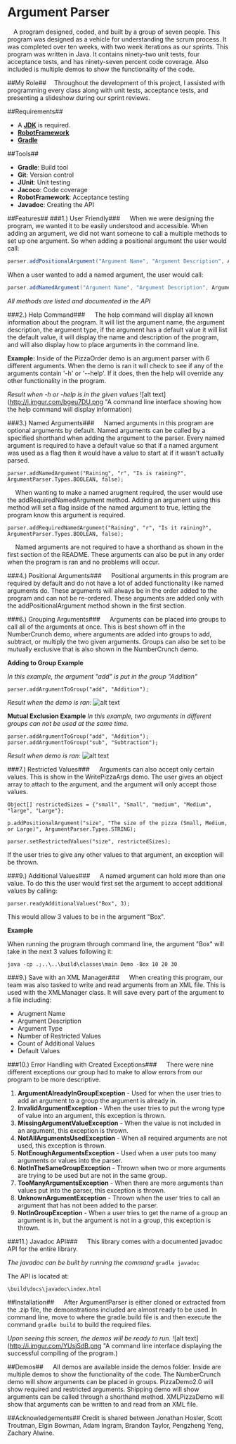 Argument Parser
===========
&emsp;A program designed, coded, and built by a group of seven people.
 This program was designed as a vehicle for understanding the scrum process.
It was completed over ten weeks, with two week iterations as our sprints.
This program was written in Java. It contains ninety-two unit tests, four acceptance
tests, and has ninety-seven percent code coverage. Also included is multiple
demos to show the functionality of the code.

##My Role##
&emsp;Throughout the development of this project, I assisted with programming every class
along with unit tests, acceptance tests, and presenting a slideshow during our sprint reviews.

##Requirements##
- A [**JDK**](http://www.oracle.com/technetwork/java/javase/downloads/jdk8-downloads-2133151.html)
 is required.
- [**RobotFramework**](http://robotframework.org/)
- [**Gradle**](https://gradle.org/)

##Tools##
- **Gradle**: Build tool
- **Git**: Version control
- **JUnit**: Unit testing
- **Jacoco**: Code coverage
- **RobotFramework**: Acceptance testing
- **Javadoc**: Creating the API

##Features##
###1.) User Friendly###
&emsp; When we were designing the program, we wanted it to be easily understood and accessible. When adding
an argument, we did not want someone to call a multiple methods to set up one argument. So when adding a
positional argument the user would call:

```java
parser.addPositionalArgument("Argument Name", "Argument Description", ArgumentParser.Types.INTEGER);
```

When a user wanted to add a named argument, the user would call:

```java
parser.addNamedArgument("Argument Name", "Argument Description", ArgumentParser.Types.BOOLEAN, false);
```

*All methods are listed and documented in the API*

###2.) Help Command###
&emsp; The help command will display all known information about the program. It will list the argument name,
the argument description, the argument type, if the argument has a default value it will list the default value,
it will display the name and description of the program, and will also display how to place arguments in the command line.

**Example:**
Inside of the PizzaOrder demo is an argument parser with 6 different arguments. When the demo is ran it will check to see if any
of the arguments contain '-h' or '--help'. If it does, then the help will override any other functionality in the program.

*Result when -h or -help is in the given values*
![alt text](http://i.imgur.com/bgeu7DU.png "A command line interface showing how the help command will display information)

###3.) Named Arguments###
&emsp; Named arguments in this program are optional arguments by default. Named arguments can be called by a specified shorthand when
adding the argument to the parser. Every named argument is required to have a default value so that if a named argument was used as a flag
then it would have a value to start at if it wasn't actually parsed.

````
parser.addNamedArgument("Raining", "r", "Is is raining?", ArgumentParser.Types.BOOLEAN, false);
````

&emsp; When wanting to make a named arugment required, the user would use the addRequiredNamedArgument method. Adding an argument using
this method will set a flag inside of the named argument to true, letting the program know this argument is required.

````
parser.addRequiredNamedArgument("Raining", "r", "Is it raining?", ArgumentParser.Types.BOOLEAN, false);
````

&emsp; Named arguments are not required to have a shorthand as shown in the first section of the README. These arguments can also be put in
any order when the program is ran and no problems will occur.

###4.) Positional Arguments###
&emsp; Positional arguments in this program are required by default and do not have a lot of added functionality like named arguments do. These
arguments will always be in the order added to the program and can not be re-ordered. These arguments are added only with the addPositionalArgument method
shown in the first section.

###6.) Grouping Arguments###
&emsp; Arguments can be placed into groups to call all of the arguments at once. This is best shown off in the NumberCrunch demo, where arguments
are added into groups to add, subtract, or multiply the two given arguments. Groups can also be set to be mutually exclusive that is also shown in
the NumberCrunch demo.

**Adding to Group Example**

*In this example, the argument "add" is put in the group "Addition"*
````
parser.addArgumentToGroup("add", "Addition");
````
*Result when the demo is ran:*
![alt text](http://i.imgur.com/C8wVUa1.png "Command line interface showing the result of adding two arguments")

**Mutual Exclusion Example**
*In this example, two arguments in different groups can not be used at the same time.*
````
parser.addArgumentToGroup("add", "Addition");
parser.addArgumentToGroup("sub", "Subtraction");
````
*Result when demo is ran:*
![alt text](http://i.imgur.com/y10U8z0.png "Command line interface showing the result of calling two groups at once")

###7.) Restricted Values###
&emsp; Arguments can also accept only certain values. This is show in the WritePizzaArgs demo. The user gives an object array to
attach to the argument, and the argument will only accept those values.
````
Object[] restrictedSizes = {"small", "Small", "medium", "Medium", "large", "Large"};

p.addPositionalArgument("size", "The size of the pizza (Small, Medium, or Large)", ArgumentParser.Types.STRING);

parser.setRestrictedValues("size", restrictedSizes);
````

If the user tries to give any other values to that argument, an exception will be thrown.

###9.) Additional Values###
&emsp; A named argument can hold more than one value. To do this the user would first set the argument to accept additional values by calling:
````
parser.readyAdditionalValues("Box", 3);
````
This would allow 3 values to be in the argument "Box".

**Example**

When running the program through command line, the argument "Box" will take in the next 3 values following it:

````
java -cp .;..\..\build\classes\main Demo -Box 10 20 30
````

###9.) Save with an XML Manager###
&emsp; When creating this program, our team was also tasked to write and read arguments from an XML file. This is used with the
XMLManager class. It will save every part of the argument to a file including:
- Arugment Name
- Argument Description
- Argument Type
- Number of Restricted Values
- Count of Additional Values
- Default Values

###10.) Error Handling with Created Exceptions###
&emsp; There were nine different exceptions our group had to make to allow errors from our program to be more descriptive.

1. **ArgumentAlreadyInGroupException** - Used for when the user tries to add an argument to a group the argument is already in.
2. **InvalidArgumentException** - When the user tries to put the wrong type of value into an argument, this exception is thrown.
3. **MissingArgumentValueException** - When the value is not included in an argument, this exception is thrown.
4. **NotAllArgumentsUsedException** - When all required arguments are not used, this exception is thrown.
5. **NotEnoughArgumentsException** - Used when a user puts too many arguments or values into the parser.
6. **NotInTheSameGroupException** - Thrown when two or more arguments are trying to be used but are not in the same group.
7. **TooManyArgumentsException** - When there are more arguments than values put into the parser, this exception is thrown.
8. **UnknownArgumentException** - Thrown when the user tries to call an argument that has not been added to the parser.
9. **NotInGroupException** - When a user tries to get the name of a group an argument is in, but the argument is not in a group, this exception is thrown.

###11.) Javadoc API###
&emsp; This library comes with a documented javadoc API for the entire library.

*The javadoc can be built by running the command* `gradle javadoc`

The API is located at:
````
\build\docs\javadoc\index.html
````


##Installation##
&emsp; After ArgumentParser is either cloned or extracted from the .zip file, the demonstrations
included are almost ready to be used. In command line, move to where the gradle.build file is
and then execute the command `gradle build` to build the required files.

*Upon seeing this screen, the demos will be ready to run.* 
![alt text](http://i.imgur.com/YUsjSdB.png "A command line interface displaying the successful compiling of the program.)

##Demos##
&emsp; All demos are available inside the demos folder. Inside are multiple demos
to show the functionality of the code. The NumberCrunch demo will show arguments can
be placed in groups. PizzaDemo2.0 will show required and restricted arguments. 
Shipping demo will show arguments can be called through a shorthand method.
XMLPizzaDemo will show that arguments can be written to and read from an XML file.

##Acknowledgements##
Credit is shared between Jonathan Hosler, Scott Troutman, Elgin Bowman, Adam Ingram,
Brandon Taylor, Pengzheng Yeng, Zachary Alwine.